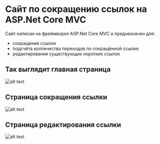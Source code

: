 # Сайт по сокращению ссылок на ASP.Net Core MVC
Сайт написан на фреймворке ASP.Net Core MVC и предназначен для: 
* сокращения ссылок 
* подсчёта колличества переходов по сокращённой ссылке 
* редактирования существующих коротких ссылок

## Так выглядит главная страница
![alt text](https://media.discordapp.net/attachments/412367734010150912/759061015634771968/585869e281398e50.png?width=1377&height=677)

## Страница сокращения ссылки
![alt text](https://media.discordapp.net/attachments/412367734010150912/759061044038860850/2.png)

## Страница редактирования ссылки
![alt text](https://media.discordapp.net/attachments/412367734010150912/759061047063085076/3.png)
